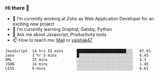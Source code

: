 ### Hi there 👋

- 🔭 I’m currently working at Zoho as Web Application Developer for an exciting new project
- 🌱 I’m currently learning Graphql, Gatsby, Python
- 💬 Ask me about Javascript, Productivity tools 
- 📫 How to reach me: [Mail](mailto:kvaishak007@gmail.com) or [vaishak47](https://twitter.com/vaishak47)

<!--START_SECTION:waka-->
```text
JavaScript  14 hrs 55 mins      ██████████████████████░░░   87.93 
Java        1 hr 5 mins         █░░░░░░░░░░░░░░░░░░░░░░░░   6.45 
XML         33 mins             ░░░░░░░░░░░░░░░░░░░░░░░░░   3.3 
JSON        14 mins             ░░░░░░░░░░░░░░░░░░░░░░░░░   1.45 
LESS        6 mins              ░░░░░░░░░░░░░░░░░░░░░░░░░   0.61
```
<!--END_SECTION:waka-->
